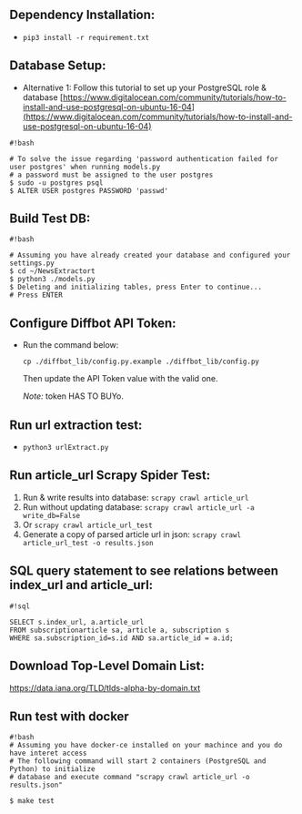 ## Dependency Installation:
- `pip3 install -r requirement.txt`

## Database Setup:

- Alternative 1: Follow this tutorial to set up your PostgreSQL role & database
		[https://www.digitalocean.com/community/tutorials/how-to-install-and-use-postgresql-on-ubuntu-16-04](https://www.digitalocean.com/community/tutorials/how-to-install-and-use-postgresql-on-ubuntu-16-04)
```
#!bash

# To solve the issue regarding 'password authentication failed for user postgres' when running models.py
# a password must be assigned to the user postgres
$ sudo -u postgres psql
$ ALTER USER postgres PASSWORD 'passwd'
```

## Build Test DB:

```
#!bash

# Assuming you have already created your database and configured your settings.py
$ cd ~/NewsExtractort
$ python3 ./models.py
$ Deleting and initializing tables, press Enter to continue...
# Press ENTER

```

## Configure Diffbot API Token:

-  Run the command below:

	`cp ./diffbot_lib/config.py.example ./diffbot_lib/config.py`

	Then update the API Token value with the valid one.

	_Note:_ token HAS TO BUYo.

## Run url extraction test:
- `python3 urlExtract.py`


## Run article_url Scrapy Spider Test:
1. Run & write results into database: `scrapy crawl article_url`
2. Run without updating database: `scrapy crawl article_url -a write_db=False`
3. Or `scrapy crawl article_url_test`
4. Generate a copy of parsed article url in json: `scrapy crawl article_url_test -o results.json`

## SQL query statement to see relations between index_url and article_url:

```
#!sql

SELECT s.index_url, a.article_url
FROM subscriptionarticle sa, article a, subscription s
WHERE sa.subscription_id=s.id AND sa.article_id = a.id;
```


## Download Top-Level Domain List:
https://data.iana.org/TLD/tlds-alpha-by-domain.txt

## Run test with docker

```
#!bash
# Assuming you have docker-ce installed on your machince and you do have interet access
# The following command will start 2 containers (PostgreSQL and Python) to initialize
# database and execute command "scrapy crawl article_url -o results.json"

$ make test

```
